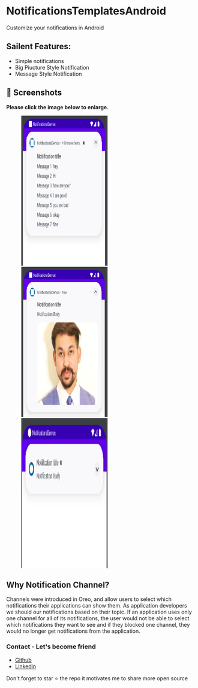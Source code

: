 # NotificationsTemplatesAndroid
Customize your notifications in Android

## Sailent Features:
- Simple notifications
- Big Piucture Style Notification
- Message Style Notification

## 📸 Screenshots

**Please click the image below to enlarge.**

<img src="https://github.com/cheetahmail007/NotificationsTemplatesAndroid/blob/master/app/src/main/assets/img.png" height="400" width="230" hspace="40"><img src="https://github.com/cheetahmail007/NotificationsTemplatesAndroid/blob/master/app/src/main/assets/img_1.png" height="400" width="230" hspace="40"><img src="https://github.com/cheetahmail007/NotificationsTemplatesAndroid/blob/master/app/src/main/assets/img_2.png" height="400" width="230" hspace="40">

## Why Notification Channel?
Channels were introduced in Oreo, and allow users to select which notifications their applications can show them. As application developers 
we should our notifications based on their topic. If an application uses only one channel for all of its notifications, the user would not be 
able to select which notifications they want to see and if they blocked one channel, they would no longer get notifications from the application.


### Contact - Let's become friend
- [Github](https://github.com/cheetahmail007)
- [Linkedin](https://www.linkedin.com/in/abhishek-pathak-b735018b/)

<p>
Don't forget to star ⭐ the repo it motivates me to share more open source
</p>

